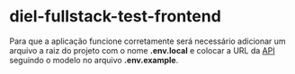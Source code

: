 # diel-fullstack-test-frontend

<p>Para que a aplicação funcione corretamente será necessário adicionar um arquivo a raiz do projeto com o nome <strong>.env.local</strong> e colocar a URL da <a href="https://github.com/HaloSara121/diel-fullstack-test-backend">API</a> seguindo o modelo no arquivo <strong>.env.example</strong>.</p>
